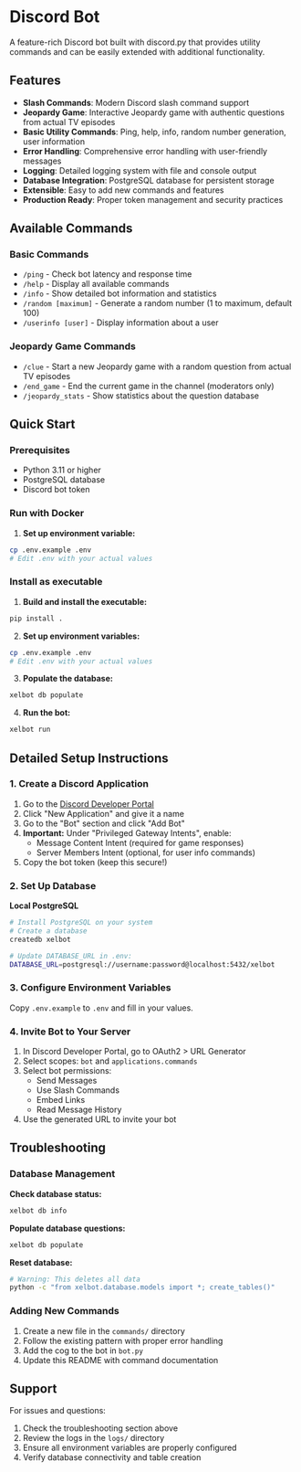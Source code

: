 # Discord Bot

A feature-rich Discord bot built with discord.py that provides utility commands and can be easily extended with additional functionality.

## Features

- **Slash Commands**: Modern Discord slash command support
- **Jeopardy Game**: Interactive Jeopardy game with authentic questions from actual TV episodes
- **Basic Utility Commands**: Ping, help, info, random number generation, user information
- **Error Handling**: Comprehensive error handling with user-friendly messages
- **Logging**: Detailed logging system with file and console output
- **Database Integration**: PostgreSQL database for persistent storage
- **Extensible**: Easy to add new commands and features
- **Production Ready**: Proper token management and security practices

## Available Commands

### Basic Commands
- `/ping` - Check bot latency and response time
- `/help` - Display all available commands
- `/info` - Show detailed bot information and statistics
- `/random [maximum]` - Generate a random number (1 to maximum, default 100)
- `/userinfo [user]` - Display information about a user

### Jeopardy Game Commands
- `/clue` - Start a new Jeopardy game with a random question from actual TV episodes
- `/end_game` - End the current game in the channel (moderators only)
- `/jeopardy_stats` - Show statistics about the question database

## Quick Start

### Prerequisites
- Python 3.11 or higher
- PostgreSQL database
- Discord bot token

### Run with Docker

1. **Set up environment variable:**
```bash
cp .env.example .env
# Edit .env with your actual values

```

### Install as executable

1. **Build and install the executable:**
```bash
pip install .
```

2. **Set up environment variables:**
```bash
cp .env.example .env
# Edit .env with your actual values
```

3. **Populate the database:**
```bash
xelbot db populate
```

4. **Run the bot:**
```bash
xelbot run
```

## Detailed Setup Instructions

### 1. Create a Discord Application

1. Go to the [Discord Developer Portal](https://discord.com/developers/applications)
2. Click "New Application" and give it a name
3. Go to the "Bot" section and click "Add Bot"
4. **Important:** Under "Privileged Gateway Intents", enable:
   - Message Content Intent (required for game responses)
   - Server Members Intent (optional, for user info commands)
5. Copy the bot token (keep this secure!)

### 2. Set Up Database

**Local PostgreSQL**
```bash
# Install PostgreSQL on your system
# Create a database
createdb xelbot

# Update DATABASE_URL in .env:
DATABASE_URL=postgresql://username:password@localhost:5432/xelbot
```

### 3. Configure Environment Variables

Copy `.env.example` to `.env` and fill in your values.

### 4. Invite Bot to Your Server

1. In Discord Developer Portal, go to OAuth2 > URL Generator
2. Select scopes: `bot` and `applications.commands`
3. Select bot permissions:
   - Send Messages
   - Use Slash Commands
   - Embed Links
   - Read Message History
4. Use the generated URL to invite your bot

## Troubleshooting

### Database Management

**Check database status:**
```bash
xelbot db info
```

**Populate database questions:**
```bash
xelbot db populate
```

**Reset database:**
```bash
# Warning: This deletes all data
python -c "from xelbot.database.models import *; create_tables()"
```

### Adding New Commands

1. Create a new file in the `commands/` directory
2. Follow the existing pattern with proper error handling
3. Add the cog to the bot in `bot.py`
4. Update this README with command documentation

## Support

For issues and questions:
1. Check the troubleshooting section above
2. Review the logs in the `logs/` directory
3. Ensure all environment variables are properly configured
4. Verify database connectivity and table creation
